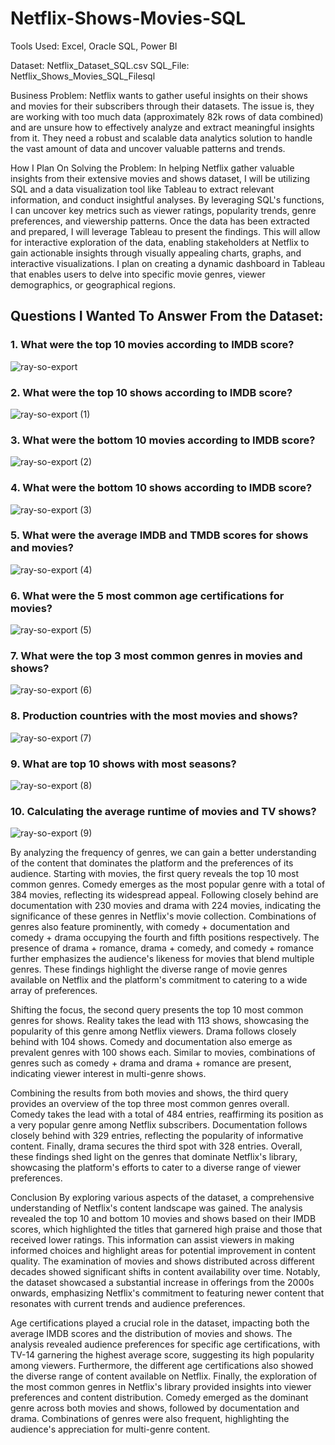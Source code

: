 # Netflix-Shows-Movies-SQL

Tools Used: Excel, Oracle SQL, Power BI

Dataset: Netflix_Dataset_SQL.csv
SQL_File: Netflix_Shows_Movies_SQL_Filesql

Business Problem: Netflix wants to gather useful insights on their shows and movies for their subscribers through their datasets. The issue is, they are working with too much data (approximately 82k rows of data combined) and are unsure how to effectively analyze and extract meaningful insights from it. They need a robust and scalable data analytics solution to handle the vast amount of data and uncover valuable patterns and trends.

How I Plan On Solving the Problem: In helping Netflix gather valuable insights from their extensive movies and shows dataset, I will be utilizing SQL and a data visualization tool like Tableau to extract relevant information, and conduct insightful analyses. By leveraging SQL's functions, I can uncover key metrics such as viewer ratings, popularity trends, genre preferences, and viewership patterns. Once the data has been extracted and prepared, I will leverage Tableau to present the findings. This will allow for interactive exploration of the data, enabling stakeholders at Netflix to gain actionable insights through visually appealing charts, graphs, and interactive visualizations. I plan on creating a dynamic dashboard in Tableau that enables users to delve into specific movie genres, viewer demographics, or geographical regions.


## Questions I Wanted To Answer From the Dataset:

### 1. What were the top 10 movies according to IMDB score?
![ray-so-export](https://github.com/saipavankumarrampally/Netflix-Shows-Movies-SQL/assets/48781737/194c5174-6dad-437a-9da4-7d47e858fd16)

### 2. What were the top 10 shows according to IMDB score?
![ray-so-export (1)](https://github.com/saipavankumarrampally/Netflix-Shows-Movies-SQL/assets/48781737/abfd6545-96d1-47c9-8e83-890e7a7ff6d4)

### 3. What were the bottom 10 movies according to IMDB score?
![ray-so-export (2)](https://github.com/saipavankumarrampally/Netflix-Shows-Movies-SQL/assets/48781737/6ceec0c0-d1e7-40d2-80cf-7533400bbfd4)

### 4. What were the bottom 10 shows according to IMDB score?
![ray-so-export (3)](https://github.com/saipavankumarrampally/Netflix-Shows-Movies-SQL/assets/48781737/ea86c208-1806-481a-a65a-ceaf93183657)

### 5. What were the average IMDB and TMDB scores for shows and movies?
![ray-so-export (4)](https://github.com/saipavankumarrampally/Netflix-Shows-Movies-SQL/assets/48781737/a9eb932c-51db-4d49-b2f6-c780359f6499)

### 6. What were the 5 most common age certifications for movies?
![ray-so-export (5)](https://github.com/saipavankumarrampally/Netflix-Shows-Movies-SQL/assets/48781737/c3417834-7ab9-4a93-8a78-3ad5bc3a1569)

### 7. What were the top 3 most common genres in movies and shows?
![ray-so-export (6)](https://github.com/saipavankumarrampally/Netflix-Shows-Movies-SQL/assets/48781737/f094800d-36da-40c4-8030-eef0d139be90)

### 8. Production countries with the most movies and shows?
![ray-so-export (7)](https://github.com/saipavankumarrampally/Netflix-Shows-Movies-SQL/assets/48781737/3c0ef8dd-eaaa-4952-acb4-f717ca28306e)

### 9. What are top 10 shows with most seasons?
![ray-so-export (8)](https://github.com/saipavankumarrampally/Netflix-Shows-Movies-SQL/assets/48781737/80f6d535-8bca-4a7d-817f-84d32f674fdf)

### 10. Calculating the average runtime of movies and TV shows?
![ray-so-export (9)](https://github.com/saipavankumarrampally/Netflix-Shows-Movies-SQL/assets/48781737/91fa5c66-c476-47c2-8229-5ca3ee6ec6c4)

By analyzing the frequency of genres, we can gain a better understanding of the content that dominates the platform and the preferences of its audience. Starting with movies, the first query reveals the top 10 most common genres. Comedy emerges as the most popular genre with a total of 384 movies, reflecting its widespread appeal. Following closely behind are documentation with 230 movies and drama with 224 movies, indicating the significance of these genres in Netflix's movie collection. Combinations of genres also feature prominently, with comedy + documentation and comedy + drama occupying the fourth and fifth positions respectively. The presence of drama + romance, drama + comedy, and comedy + romance further emphasizes the audience's likeness for movies that blend multiple genres. These findings highlight the diverse range of movie genres available on Netflix and the platform's commitment to catering to a wide array of preferences.

Shifting the focus, the second query presents the top 10 most common genres for shows. Reality takes the lead with 113 shows, showcasing the popularity of this genre among Netflix viewers. Drama follows closely behind with 104 shows. Comedy and documentation also emerge as prevalent genres with 100 shows each. Similar to movies, combinations of genres such as comedy + drama and drama + romance are present, indicating viewer interest in multi-genre shows.

Combining the results from both movies and shows, the third query provides an overview of the top three most common genres overall. Comedy takes the lead with a total of 484 entries, reaffirming its position as a very popular genre among Netflix subscribers. Documentation follows closely behind with 329 entries, reflecting the popularity of informative content. Finally, drama secures the third spot with 328 entries. Overall, these findings shed light on the genres that dominate Netflix's library, showcasing the platform's efforts to cater to a diverse range of viewer preferences.

Conclusion
By exploring various aspects of the dataset, a comprehensive understanding of Netflix's content landscape was gained. The analysis revealed the top 10 and bottom 10 movies and shows based on their IMDB scores, which highlighted the titles that garnered high praise and those that received lower ratings. This information can assist viewers in making informed choices and highlight areas for potential improvement in content quality. The examination of movies and shows distributed across different decades showed significant shifts in content availability over time. Notably, the dataset showcased a substantial increase in offerings from the 2000s onwards, emphasizing Netflix's commitment to featuring newer content that resonates with current trends and audience preferences.

Age certifications played a crucial role in the dataset, impacting both the average IMDB scores and the distribution of movies and shows. The analysis revealed audience preferences for specific age certifications, with TV-14 garnering the highest average score, suggesting its high popularity among viewers. Furthermore, the different age certifications also showed the diverse range of content available on Netflix. Finally, the exploration of the most common genres in Netflix's library provided insights into viewer preferences and content distribution. Comedy emerged as the dominant genre across both movies and shows, followed by documentation and drama. Combinations of genres were also frequent, highlighting the audience's appreciation for multi-genre content.







